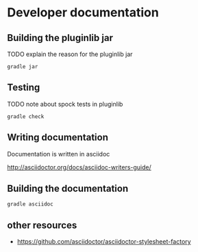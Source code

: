 # Developer documentation

## Building the pluginlib jar

TODO explain the reason for the pluginlib jar

	gradle jar



## Testing

TODO note about spock tests in pluginlib

	gradle check

## Writing documentation

Documentation is written in asciidoc

http://asciidoctor.org/docs/asciidoc-writers-guide/

## Building the documentation

	gradle asciidoc


## other resources

* https://github.com/asciidoctor/asciidoctor-stylesheet-factory